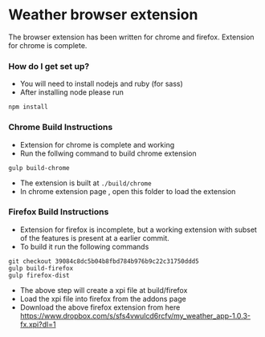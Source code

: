 # Weather browser extension #

The browser extension has been written for chrome and firefox. Extension for chrome is complete. 


### How do I get set up? ###

* You will need to install nodejs and ruby (for sass)
* After installing node please run
~~~~
npm install
~~~~

### Chrome Build Instructions ###

* Extension for chrome is complete and working
* Run the follwing command to build chrome extension
~~~~
gulp build-chrome
~~~~
* The extension is built at `./build/chrome`
* In chrome extension page , open this folder to load the extension

### Firefox Build Instructions ###

* Extension for firefox is incomplete, but a working extension with subset of the features is present at a earlier commit.
* To build it run the following commands
~~~~
git checkout 39084c8dc5b04b8fbd784b976b9c22c31750ddd5
gulp build-firefox
gulp firefox-dist
~~~~
* The above step will create a xpi file at build/firefox
* Load the xpi file into firefox from the addons page
* Download the above firefox extension from here https://www.dropbox.com/s/sfs4vwulcd6rcfv/my_weather_app-1.0.3-fx.xpi?dl=1